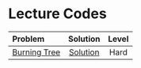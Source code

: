 # Lecture Codes

|  Problem  |  Solution  |  Level  |
|:----------|:----------:|:-------:|
|  [Burning Tree](https://www.geeksforgeeks.org/problems/burning-tree/1)  |  [Solution]()  |  Hard  |